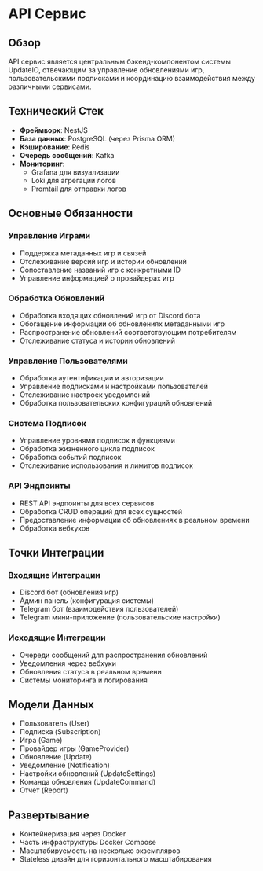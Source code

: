 # API Сервис

## Обзор
API сервис является центральным бэкенд-компонентом системы UpdateIO, отвечающим за управление обновлениями игр, пользовательскими подписками и координацию взаимодействия между различными сервисами.

## Технический Стек
- **Фреймворк**: NestJS
- **База данных**: PostgreSQL (через Prisma ORM)
- **Кэширование**: Redis
- **Очередь сообщений**: Kafka
- **Мониторинг**:
  - Grafana для визуализации
  - Loki для агрегации логов
  - Promtail для отправки логов

## Основные Обязанности

### Управление Играми
- Поддержка метаданных игр и связей
- Отслеживание версий игр и истории обновлений
- Сопоставление названий игр с конкретными ID
- Управление информацией о провайдерах игр

### Обработка Обновлений
- Обработка входящих обновлений игр от Discord бота
- Обогащение информации об обновлениях метаданными игр
- Распространение обновлений соответствующим потребителям
- Отслеживание статуса и истории обновлений

### Управление Пользователями
- Обработка аутентификации и авторизации
- Управление подписками и настройками пользователей
- Отслеживание настроек уведомлений
- Обработка пользовательских конфигураций обновлений

### Система Подписок
- Управление уровнями подписок и функциями
- Обработка жизненного цикла подписок
- Обработка событий подписок
- Отслеживание использования и лимитов подписок

### API Эндпоинты
- REST API эндпоинты для всех сервисов
- Обработка CRUD операций для всех сущностей
- Предоставление информации об обновлениях в реальном времени
- Обработка вебхуков

## Точки Интеграции

### Входящие Интеграции
- Discord бот (обновления игр)
- Админ панель (конфигурация системы)
- Telegram бот (взаимодействия пользователей)
- Telegram мини-приложение (пользовательские настройки)

### Исходящие Интеграции
- Очереди сообщений для распространения обновлений
- Уведомления через вебхуки
- Обновления статуса в реальном времени
- Системы мониторинга и логирования

## Модели Данных
- Пользователь (User)
- Подписка (Subscription)
- Игра (Game)
- Провайдер игры (GameProvider)
- Обновление (Update)
- Уведомление (Notification)
- Настройки обновлений (UpdateSettings)
- Команда обновления (UpdateCommand)
- Отчет (Report)

## Развертывание
- Контейнеризация через Docker
- Часть инфраструктуры Docker Compose
- Масштабируемость на несколько экземпляров
- Stateless дизайн для горизонтального масштабирования 